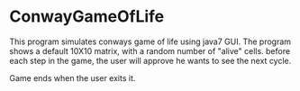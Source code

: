 # ConwayGameOfLife

This program simulates conways game of life using java7 GUI.
The program shows a default 10X10 matrix, with a random number of "alive" cells.
before each step in the game, the user will approve he wants to see the next cycle.

Game ends when the user exits it.
